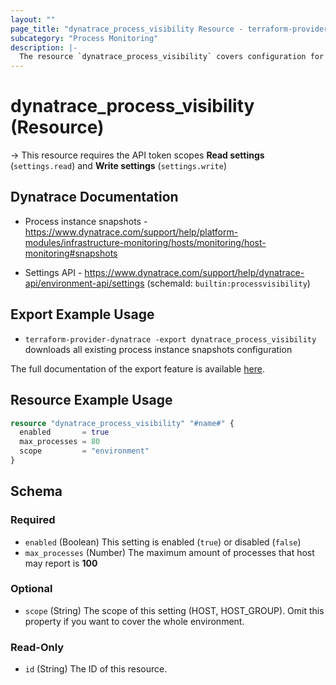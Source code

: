 ```yaml
---
layout: ""
page_title: "dynatrace_process_visibility Resource - terraform-provider-dynatrace"
subcategory: "Process Monitoring"
description: |-
  The resource `dynatrace_process_visibility` covers configuration for process instance snapshots
---
```


# dynatrace_process_visibility (Resource)

-> This resource requires the API token scopes **Read settings** (`settings.read`) and **Write settings** (`settings.write`)

## Dynatrace Documentation

- Process instance snapshots - https://www.dynatrace.com/support/help/platform-modules/infrastructure-monitoring/hosts/monitoring/host-monitoring#snapshots

- Settings API - https://www.dynatrace.com/support/help/dynatrace-api/environment-api/settings (schemaId: `builtin:processvisibility`)

## Export Example Usage

- `terraform-provider-dynatrace -export dynatrace_process_visibility` downloads all existing process instance snapshots configuration

The full documentation of the export feature is available [here](https://registry.terraform.io/providers/dynatrace-oss/dynatrace/latest/docs/guides/export-v2).

## Resource Example Usage

```terraform
resource "dynatrace_process_visibility" "#name#" {
  enabled       = true
  max_processes = 80
  scope         = "environment"
}
```

<!-- schema generated by tfplugindocs -->
## Schema

### Required

- `enabled` (Boolean) This setting is enabled (`true`) or disabled (`false`)
- `max_processes` (Number) The maximum amount of processes that host may report is **100**

### Optional

- `scope` (String) The scope of this setting (HOST, HOST_GROUP). Omit this property if you want to cover the whole environment.

### Read-Only

- `id` (String) The ID of this resource.
 